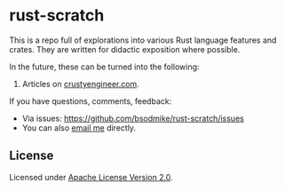 # rust-scratch

This is a repo full of explorations into various Rust language features and crates. They are written for didactic exposition where possible.

In the future, these can be turned into the following:

1. Articles on [crustyengineer.com](https://crustyengineer.com).

If you have questions, comments, feedback:

- Via issues: https://github.com/bsodmike/rust-scratch/issues
- You can also [email me](mailto:michael@crustyengineer.com) directly.

## License

Licensed under [Apache License Version 2.0](./LICENSE-APACHE).
